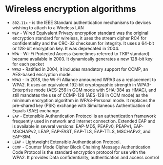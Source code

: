 # Wireless encryption algorithms

- `802.11x` - is the IEEE Standard authentication mechanisms to devices wishing to attach to a Wireless LAN
- `WEP` - Wired Equivalent Privacy encryption standard was the original encryption standard for wireless, it uses the stream cipher RC4 for confidentiality and the CRC-32 checksum for integrity. It uses a 64-bit or 128-bit encryption key. It was deprecated in 2004.
- `WPA` - Wi-Fi Protected Access (sometimes referred to TKIP standard) became available in 2003. It dynamically generates a new 128-bit key for each packet
- `WPA2` - Ratified in 2004, it includes mandatory support for CCMP, an AES-based encryption mode.
- `WPA3` - In 2018, the Wi-Fi Alliance announced WPA3 as a replacement to WPA2. It uses an equivalent 192-bit cryptographic strength in WPA3-Enterprise mode (AES-256 in GCM mode with SHA-384 as HMAC), and still mandates the use of CCMP-128 (AES-128 in CCM mode) as the minimum encryption algorithm in WPA3-Personal mode. It replaces the pre-shared key (PSK) exchange with Simultaneous Authentication of Equals (SAE) exchange.
- `EAP` - Extensible Authentication Protocol is an authentication framework frequently used in network and internet connection. Extended EAP and is available in several versions: EAP-MD5, PEAPv0, PEAPv1, EAP-MSCHAPv2, LEAP, EAP-FAST, EAP-TLS, EAP-TTLS, MSCHAPv2, and EAP-SIM.
- `LEAP` - Lightweight Extensible Authentication Protocol.
- `CCMP` - Counter Mode Cipher Block Chaining Message Authentication Code Protocol is the standard encryption protocol for use with the WPA2. It provides Data confidentiality, authentication and access control
